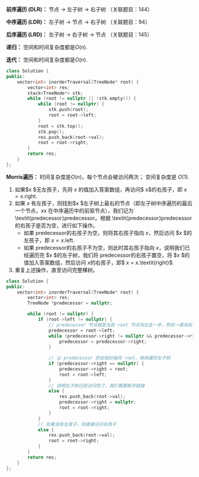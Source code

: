 

**前序遍历 (DLR)：** 节点 → 左子树 → 右子树  （关联题目：144）

**中序遍历 (LDR)：** 左子树 → 节点 → 右子树  （关联题目：94）

**后序遍历 (LRD)：** 左子树 → 右子树 → 节点   （关联题目：145）



**递归：** 空间和时间复杂度都是$O(n)$.

**迭代：** 空间和时间复杂度都是$O(n)$.

```c++
class Solution {
public:
    vector<int> inorderTraversal(TreeNode* root) {
        vector<int> res;
        stack<TreeNode*> stk;
        while (root != nullptr || !stk.empty()) {
            while (root != nullptr) {
                stk.push(root);
                root = root->left;
            }
            root = stk.top();
            stk.pop();
            res.push_back(root->val);
            root = root->right;
        }
        return res;
    }
};
```

**Morris遍历：** 时间复杂度是$O(n)$，每个节点会被访问两次； 空间复杂度是 $O(1)$.

1. 如果$x $无左孩子，先将 $x$ 的值加入答案数组，再访问$ x$的右孩子，即 $x = x.\text{right}$.
2. 如果 $x$ 有左孩子，则找到$x $左子树上最右的节点（即左子树中序遍历的最后一个节点，xx 在中序遍历中的前驱节点），我们记为 \textit{predecessor}predecessor。根据 \textit{predecessor}predecessor 的右孩子是否为空，进行如下操作。
   - 如果 $\text{predecessor}$的右孩子为空，则将其右孩子指向 $x$，然后访问 $x $的左孩子，即 $x = x.\text{left}$.
   - 如果 $\text{predecessor}$的右孩子不为空，则此时其右孩子指向 $x$，说明我们已经遍历完 $x $的左子树，我们将 $\text{predecessor}$的右孩子置空，将 $x $的值加入答案数组，然后访问 $x$的右孩子，即$ x = x.\textit{right}$.
3. 重复上述操作，直至访问完整棵树。



```c++
class Solution {
public:
    vector<int> inorderTraversal(TreeNode* root) {
        vector<int> res;
        TreeNode *predecessor = nullptr;

        while (root != nullptr) {
            if (root->left != nullptr) {
                // predecessor 节点就是当前 root 节点向左走一步，然后一直向右走至无法走为止
                predecessor = root->left;
                while (predecessor->right != nullptr && predecessor->right != root) {
                    predecessor = predecessor->right;
                }
                
                // 让 predecessor 的右指针指向 root，继续遍历左子树
                if (predecessor->right == nullptr) {
                    predecessor->right = root;
                    root = root->left;
                }
                // 说明左子树已经访问完了，我们需要断开链接
                else {
                    res.push_back(root->val);
                    predecessor->right = nullptr;
                    root = root->right;
                }
            }
            // 如果没有左孩子，则直接访问右孩子
            else {
                res.push_back(root->val);
                root = root->right;
            }
        }
        return res;
    }
};
```

